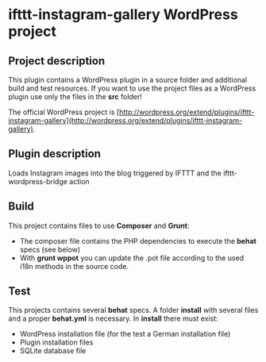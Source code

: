 ifttt-instagram-gallery WordPress project
==================================================

Project description
-------------------
This plugin contains a WordPress plugin in a source folder and additional build and test resources. If you want to use the project files as a WordPress plugin use only the files in the **src** folder!

The official WordPress project is [http://wordpress.org/extend/plugins/ifttt-instagram-gallery](http://wordpress.org/extend/plugins/ifttt-instagram-gallery).

Plugin description
------------------
Loads Instagram images into the blog triggered by IFTTT and the ifttt-wordpress-bridge action

Build
-----
This project contains files to use **Composer** and **Grunt**:

*  The composer file contains the PHP dependencies to execute the **behat** specs (see below)
*  With **grunt wppot** you can update the .pot file according to the used i18n methods in the source code.

Test
----
This projects contains several **behat** specs. A folder **install** with several files and a proper **behat.yml** is necessary. In **install** there must exist:

*  WordPress installation file (for the test a German installation file)
*  Plugin installation files
*  SQLite database file